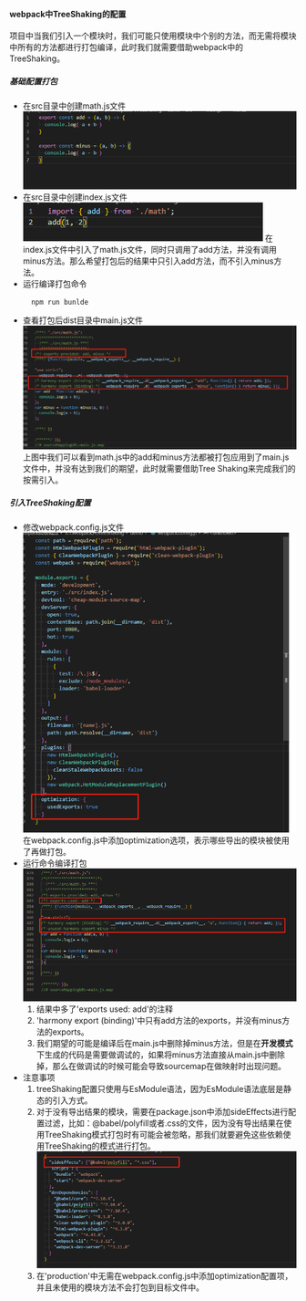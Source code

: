 #### webpack中TreeShaking的配置
项目中当我们引入一个模块时，我们可能只使用模块中个别的方法，而无需将模块中所有的方法都进行打包编译，此时我们就需要借助webpack中的TreeShaking。
##### 基础配置打包
- 在src目录中创建math.js文件
![math函数](./imgs/1.math.js.png)
- 在src目录中创建index.js文件
  ![index函数](./imgs/3.index.png)
  在index.js文件中引入了math.js文件，同时只调用了add方法，并没有调用minus方法。那么希望打包后的结果中只引入add方法，而不引入minus方法。
- 运行编译打包命令
  ```
    npm run bunlde
  ```
- 查看打包后dist目录中main.js文件
  ![默认配置打包结果](./imgs/2.default-config.png)
  上图中我们可以看到math.js中的add和minus方法都被打包应用到了main.js文件中，并没有达到我们的期望，此时就需要借助Tree Shaking来完成我们的按需引入。

##### 引入TreeShaking配置
- 修改webpack.config.js文件
  ![TreeShaking的配置](./imgs/4.tree-shaking.png)
  在webpack.config.js中添加optimization选项，表示哪些导出的模块被使用了再做打包。
- 运行命令编译打包
  ![TreeShaking的编译结果](./imgs/5.tree-result.png)
  1. 结果中多了'exports used: add'的注释
  2. 'harmony export (binding)'中只有add方法的exports，并没有minus方法的exports。
  3. 我们期望的可能是编译后在main.js中删除掉minus方法，但是在**开发模式**下生成的代码是需要做调试的，如果将minus方法直接从main.js中删除掉，那么在做调试的时候可能会导致sourcemap在做映射时出现问题。
- 注意事项
  1. treeShaking配置只使用与EsModule语法，因为EsModule语法底层是静态的引入方式。
  2. 对于没有导出结果的模块，需要在package.json中添加sideEffects进行配置过滤，比如：@babel/polyfill或者.css的文件，因为没有导出结果在使用TreeShaking模式打包时有可能会被忽略，那我们就要避免这些依赖使用TreeShaking的模式进行打包。
  ![sideEffects配置](./imgs/6.side-effects.png)
  3. 在'production'中无需在webpack.config.js中添加optimization配置项，并且未使用的模块方法不会打包到目标文件中。